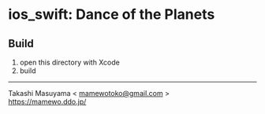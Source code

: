 ios_swift: Dance of the Planets
===================================

Build
-----

1. open this directory with Xcode
2. build

----
Takashi Masuyama < mamewotoko@gmail.com >  
https://mamewo.ddo.jp/


